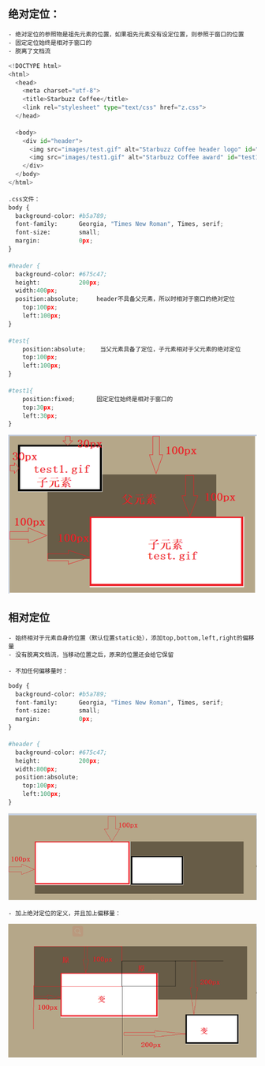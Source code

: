 
## 绝对定位：
    - 绝对定位的参照物是祖先元素的位置，如果祖先元素没有设定位置，则参照于窗口的位置
    - 固定定位始终是相对于窗口的
    - 脱离了文档流


```python
<!DOCTYPE html>
<html>
  <head>
    <meta charset="utf-8">
    <title>Starbuzz Coffee</title>
    <link rel="stylesheet" type="text/css" href="z.css">
  </head> 

  <body>
    <div id="header">
      <img src="images/test.gif" alt="Starbuzz Coffee header logo" id="test">
	  <img src="images/test1.gif" alt="Starbuzz Coffee award" id="test1">
	</div>
  </body>
</html>

.css文件：
body { 
  background-color: #b5a789;
  font-family:      Georgia, "Times New Roman", Times, serif;
  font-size:        small;
  margin:           0px;
}

#header {
  background-color: #675c47;
  height:           200px;
  width:400px;
  position:absolute;     header不具备父元素，所以时相对于窗口的绝对定位
	top:100px;
	left:100px;
}

#test{
	position:absolute;    当父元素具备了定位，子元素相对于父元素的绝对定位
	top:100px;              
	left:100px;
}

#test1{
	position:fixed;      固定定位始终是相对于窗口的
	top:30px;              
	left:30px;
}
```

![13.png](image/13.png)

## 相对定位
    - 始终相对于元素自身的位置（默认位置static处），添加top,bottom,left,right的偏移量
    - 没有脱离文档流，当移动位置之后，原来的位置还会给它保留

    - 不加任何偏移量时：


```python
body { 
  background-color: #b5a789;
  font-family:      Georgia, "Times New Roman", Times, serif;
  font-size:        small;
  margin:           0px;
}

#header {
  background-color: #675c47;
  height:           200px;
  width:800px;
  position:absolute;
	top:100px;
	left:100px;
}
```

![14.png](image/14.png)

    - 加上绝对定位的定义，并且加上偏移量：

![15.png](image/15.png)
